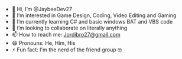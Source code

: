 - 👋 Hi, I’m @JaybeeDev27
- 👀 I’m interested in Game Design, Coding, Video Editing and Gaming
- 🌱 I’m currently learning C# and basic windows BAT and VBS code
- 💞️ I’m looking to collaborate on literally anything
- 📫 How to reach me: Jordibro27@gmail.com
- 😄 Pronouns: He, Him, His
- ⚡ Fun fact: I'm the nerd of the friend group 🤓

<!---
JaybeeDev27/JaybeeDev27 is a ✨ special ✨ repository because its `README.md` (this file) appears on your GitHub profile.
You can click the Preview link to take a look at your changes.
--->
